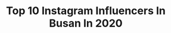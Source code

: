---
title: Top 10 Instagram Influencers In Busan In 2020
description: >-
  Find top Instagram influencers in Busan in 2020. Most popular hashtags: #bts #jin #btsmemes #orienttattooshop.
platform: Instagram
profiles:
  - username: "bts.jungkook"
    fullname: >-
      BTS JUNGKOOK
    location: "South Korea"
    followers: 6669690
    engagement: 784
    commentsToLikes: 0.008229
    id: ck0u7k4zx520a0i19ju84aeth
    verified: false
    hashtags: "#connect"
  - username: "jiminize.d"
    fullname: >-
      BTS JIMIN🐣
    location: "South Korea"
    followers: 89120
    engagement: 567
    commentsToLikes: 0.022637
    id: ck8swp8w6esbj0j78622z3ca7
    verified: false
    hashtags: "#junghoseok, #btsjungkook, #bangtan, #taehyung"
  - username: "bleu_the_k"
    fullname: >-
      BLEU THE K
    location: "South Korea"
    followers: 51245
    engagement: 329
    commentsToLikes: 0.004554
    id: ck5q24we1ea670i11oq1laf1y
    verified: false
    hashtags: ""
  - username: "checkinbusan"
    fullname: >-
      부산을 엽서에 담아요📮BUSAN 釜山
    location: "South Korea"
    followers: 6706
    engagement: 1288
    commentsToLikes: 0.048484
    id: ck6tzs1axbite0j7180e0tkg2
    verified: false
    hashtags: "#narcissus, #freewallpaper"
  - username: "rohatattoo"
    fullname: >-
      Rohatattoo
    location: "South Korea"
    followers: 19315
    engagement: 358
    commentsToLikes: 0.017176
    id: ck5qec21nzqci0i117hmi3ffv
    verified: false
    hashtags: ""
  - username: "lushjimin"
    fullname: >-
      BTS JIMIN 지민
    location: "South Korea"
    followers: 88025
    engagement: 3297
    commentsToLikes: 0.003520
    id: ck15seg1jclgg0i19dcn2jomo
    verified: false
    hashtags: "#junghoseok, #parkjimin, #kimtaehyung, #kimseokjin"
  - username: "qsun_ots"
    fullname: >-
      
    location: "South Korea"
    followers: 14736
    engagement: 512
    commentsToLikes: 0.019240
    id: ck13abtqopmma0i19kwnsfw36
    verified: false
    hashtags: "#pinkpanther, #magazine, #knife, #pottery"
  - username: "lapoetique_"
    fullname: >-
      Flower Studio 라 포에티크
    location: "South Korea"
    followers: 56940
    engagement: 268
    commentsToLikes: 0.010765
    id: ck15ub85lmboi0i19k15u25um
    verified: false
    hashtags: "#lapoetique, #flowerclass, #flowerlesson, #lapoetiqueflowerclass"
  - username: "baki_ots"
    fullname: >-
      🇰🇷BAKI🇰🇷[부산] ࿉刃鬼࿉
    location: "South Korea"
    followers: 50311
    engagement: 199
    commentsToLikes: 0.009169
    id: ck13abuw0pmrv0i19daes8vrl
    verified: false
    hashtags: "#design, #baki, #freehand, #tattoodesign"
  - username: "busantravel"
    fullname: >-
      부산핫플[부산맛집.부산카페.부산여행]
    location: "South Korea"
    followers: 85443
    engagement: 110
    commentsToLikes: 0.170678
    id: ck0vw9wscsra90i19tfv5bbx6
    verified: false
    hashtags: "#209st"
---